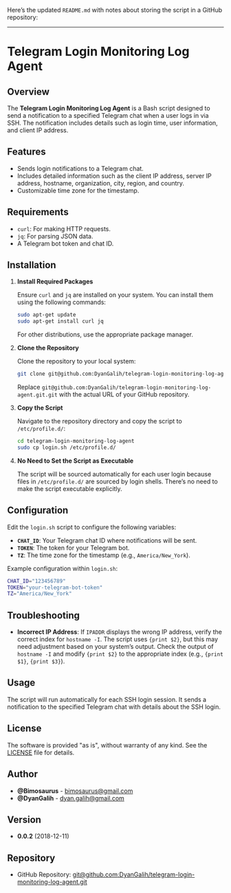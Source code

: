 Here’s the updated `README.md` with notes about storing the script in a GitHub repository:

---

# Telegram Login Monitoring Log Agent

## Overview

The **Telegram Login Monitoring Log Agent** is a Bash script designed to send a notification to a specified Telegram chat when a user logs in via SSH. The notification includes details such as login time, user information, and client IP address.

## Features

- Sends login notifications to a Telegram chat.
- Includes detailed information such as the client IP address, server IP address, hostname, organization, city, region, and country.
- Customizable time zone for the timestamp.

## Requirements

- `curl`: For making HTTP requests.
- `jq`: For parsing JSON data.
- A Telegram bot token and chat ID.

## Installation

1. **Install Required Packages**

   Ensure `curl` and `jq` are installed on your system. You can install them using the following commands:

   ```bash
   sudo apt-get update
   sudo apt-get install curl jq
   ```

   For other distributions, use the appropriate package manager.

2. **Clone the Repository**

   Clone the repository to your local system:

   ```bash
   git clone git@github.com:DyanGalih/telegram-login-monitoring-log-agent.git.git
   ```

   Replace `git@github.com:DyanGalih/telegram-login-monitoring-log-agent.git.git` with the actual URL of your GitHub repository.

3. **Copy the Script**

   Navigate to the repository directory and copy the script to `/etc/profile.d/`:

   ```bash
   cd telegram-login-monitoring-log-agent
   sudo cp login.sh /etc/profile.d/
   ```

4. **No Need to Set the Script as Executable**

   The script will be sourced automatically for each user login because files in `/etc/profile.d/` are sourced by login shells. There’s no need to make the script executable explicitly.

## Configuration

Edit the `login.sh` script to configure the following variables:

- **`CHAT_ID`**: Your Telegram chat ID where notifications will be sent.
- **`TOKEN`**: The token for your Telegram bot.
- **`TZ`**: The time zone for the timestamp (e.g., `America/New_York`).

Example configuration within `login.sh`:

```bash
CHAT_ID="123456789"
TOKEN="your-telegram-bot-token"
TZ="America/New_York"
```

## Troubleshooting

- **Incorrect IP Address**: If `IPADDR` displays the wrong IP address, verify the correct index for `hostname -I`. The script uses `{print $2}`, but this may need adjustment based on your system’s output. Check the output of `hostname -I` and modify `{print $2}` to the appropriate index (e.g., `{print $1}`, `{print $3}`).

## Usage

The script will run automatically for each SSH login session. It sends a notification to the specified Telegram chat with details about the SSH login.

## License

The software is provided "as is", without warranty of any kind. See the [LICENSE](LICENSE) file for details.

## Author

- **@Bimosaurus** - bimosaurus@gmail.com
- **@DyanGalih** - dyan.galih@gmail.com

## Version

- **0.0.2** (2018-12-11)

## Repository

- GitHub Repository: [git@github.com:DyanGalih/telegram-login-monitoring-log-agent.git](git@github.com:DyanGalih/telegram-login-monitoring-log-agent.git)

